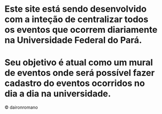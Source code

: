 # Este site está sendo desenvolvido com a inteção de centralizar todos os eventos que ocorrem diariamente na Universidade Federal do Pará.

# Seu objetivo é atual como um mural de eventos onde será possível fazer cadastro do eventos ocorridos no dia a dia na universidade.

© daironromano
